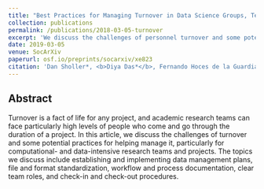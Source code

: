 ```yaml
---
title: "Best Practices for Managing Turnover in Data Science Groups, Teams, and Labs"
collection: publications
permalink: /publications/2018-03-05-turnover
excerpt: 'We discuss the challenges of personnel turnover and some potential practices for helping manage it, particularly for computational- and data-intensive research teams and projects.'
date: 2019-03-05
venue: SocArXiv
paperurl: osf.io/preprints/socarxiv/xe823
citation: 'Dan Sholler*, <b>Diya Das*</b>, Fernando Hoces de la Guardia*, Chris Hoffman, Francois Lanusse, Nelle Varoquaux, Rolando Garcia, R. Stuart Geiger, Shana McDevitt, Scott Peterson and Sara Stoudt. (2019). Best Practices for Managing Turnover in Data Science Groups, Teams, and Labs. <i>SocArXiv</i>.'
---
```


## Abstract
Turnover is a fact of life for any project, and academic research teams can face particularly high levels of people who come and go through the duration of a project. In this article, we discuss the challenges of turnover and some potential practices for helping manage it, particularly for computational- and data-intensive research teams and projects. The topics we discuss include establishing and implementing data management plans, file and format standardization, workflow and process documentation, clear team roles, and check-in and check-out procedures.